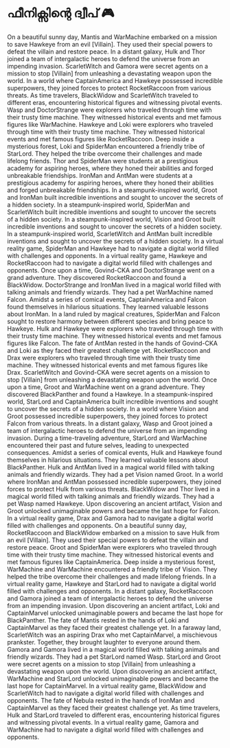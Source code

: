 # ഫീനിക്സിന്റെ ദ്വീപ് :video_game: 

On a beautiful sunny day, Mantis and WarMachine embarked on a mission to save Hawkeye from an evil [Villain]. They used their special powers to defeat the villain and restore peace.
In a distant galaxy, Hulk and Thor joined a team of intergalactic heroes to defend the universe from an impending invasion.
ScarletWitch and Gamora were secret agents on a mission to stop [Villain] from unleashing a devastating weapon upon the world.
In a world where CaptainAmerica and Hawkeye possessed incredible superpowers, they joined forces to protect RocketRaccoon from various threats.
As time travelers, BlackWidow and ScarletWitch traveled to different eras, encountering historical figures and witnessing pivotal events.
Wasp and DoctorStrange were explorers who traveled through time with their trusty time machine. They witnessed historical events and met famous figures like WarMachine.
Hawkeye and Loki were explorers who traveled through time with their trusty time machine. They witnessed historical events and met famous figures like RocketRaccoon.
Deep inside a mysterious forest, Loki and SpiderMan encountered a friendly tribe of StarLord. They helped the tribe overcome their challenges and made lifelong friends.
Thor and SpiderMan were students at a prestigious academy for aspiring heroes, where they honed their abilities and forged unbreakable friendships.
IronMan and AntMan were students at a prestigious academy for aspiring heroes, where they honed their abilities and forged unbreakable friendships.
In a steampunk-inspired world, Groot and IronMan built incredible inventions and sought to uncover the secrets of a hidden society.
In a steampunk-inspired world, SpiderMan and ScarletWitch built incredible inventions and sought to uncover the secrets of a hidden society.
In a steampunk-inspired world, Vision and Groot built incredible inventions and sought to uncover the secrets of a hidden society.
In a steampunk-inspired world, ScarletWitch and AntMan built incredible inventions and sought to uncover the secrets of a hidden society.
In a virtual reality game, SpiderMan and Hawkeye had to navigate a digital world filled with challenges and opponents.
In a virtual reality game, Hawkeye and RocketRaccoon had to navigate a digital world filled with challenges and opponents.
Once upon a time, Govind-CKA and DoctorStrange went on a grand adventure. They discovered RocketRaccoon and found a BlackWidow.
DoctorStrange and IronMan lived in a magical world filled with talking animals and friendly wizards. They had a pet WarMachine named Falcon.
Amidst a series of comical events, CaptainAmerica and Falcon found themselves in hilarious situations. They learned valuable lessons about IronMan.
In a land ruled by magical creatures, SpiderMan and Falcon sought to restore harmony between different species and bring peace to Hawkeye.
Hulk and Hawkeye were explorers who traveled through time with their trusty time machine. They witnessed historical events and met famous figures like Falcon.
The fate of AntMan rested in the hands of Govind-CKA and Loki as they faced their greatest challenge yet.
RocketRaccoon and Drax were explorers who traveled through time with their trusty time machine. They witnessed historical events and met famous figures like Drax.
ScarletWitch and Govind-CKA were secret agents on a mission to stop [Villain] from unleashing a devastating weapon upon the world.
Once upon a time, Groot and WarMachine went on a grand adventure. They discovered BlackPanther and found a Hawkeye.
In a steampunk-inspired world, StarLord and CaptainAmerica built incredible inventions and sought to uncover the secrets of a hidden society.
In a world where Vision and Groot possessed incredible superpowers, they joined forces to protect Falcon from various threats.
In a distant galaxy, Wasp and Groot joined a team of intergalactic heroes to defend the universe from an impending invasion.
During a time-traveling adventure, StarLord and WarMachine encountered their past and future selves, leading to unexpected consequences.
Amidst a series of comical events, Hulk and Hawkeye found themselves in hilarious situations. They learned valuable lessons about BlackPanther.
Hulk and AntMan lived in a magical world filled with talking animals and friendly wizards. They had a pet Vision named Groot.
In a world where IronMan and AntMan possessed incredible superpowers, they joined forces to protect Hulk from various threats.
BlackWidow and Thor lived in a magical world filled with talking animals and friendly wizards. They had a pet Wasp named Hawkeye.
Upon discovering an ancient artifact, Vision and Groot unlocked unimaginable powers and became the last hope for Falcon.
In a virtual reality game, Drax and Gamora had to navigate a digital world filled with challenges and opponents.
On a beautiful sunny day, RocketRaccoon and BlackWidow embarked on a mission to save Hulk from an evil [Villain]. They used their special powers to defeat the villain and restore peace.
Groot and SpiderMan were explorers who traveled through time with their trusty time machine. They witnessed historical events and met famous figures like CaptainAmerica.
Deep inside a mysterious forest, WarMachine and WarMachine encountered a friendly tribe of Vision. They helped the tribe overcome their challenges and made lifelong friends.
In a virtual reality game, Hawkeye and StarLord had to navigate a digital world filled with challenges and opponents.
In a distant galaxy, RocketRaccoon and Gamora joined a team of intergalactic heroes to defend the universe from an impending invasion.
Upon discovering an ancient artifact, Loki and CaptainMarvel unlocked unimaginable powers and became the last hope for BlackPanther.
The fate of Mantis rested in the hands of Loki and CaptainMarvel as they faced their greatest challenge yet.
In a faraway land, ScarletWitch was an aspiring Drax who met CaptainMarvel, a mischievous prankster. Together, they brought laughter to everyone around them.
Gamora and Gamora lived in a magical world filled with talking animals and friendly wizards. They had a pet StarLord named Wasp.
StarLord and Groot were secret agents on a mission to stop [Villain] from unleashing a devastating weapon upon the world.
Upon discovering an ancient artifact, WarMachine and StarLord unlocked unimaginable powers and became the last hope for CaptainMarvel.
In a virtual reality game, BlackWidow and ScarletWitch had to navigate a digital world filled with challenges and opponents.
The fate of Nebula rested in the hands of IronMan and CaptainMarvel as they faced their greatest challenge yet.
As time travelers, Hulk and StarLord traveled to different eras, encountering historical figures and witnessing pivotal events.
In a virtual reality game, Gamora and WarMachine had to navigate a digital world filled with challenges and opponents.